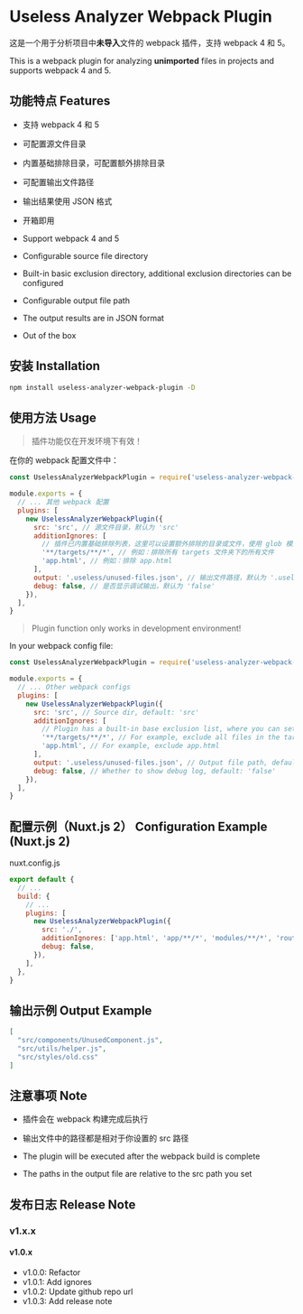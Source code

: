 # Useless Analyzer Webpack Plugin

这是一个用于分析项目中**未导入**文件的 webpack 插件，支持 webpack 4 和 5。

This is a webpack plugin for analyzing **unimported** files in projects and supports webpack 4 and 5.

## 功能特点 Features

- 支持 webpack 4 和 5
- 可配置源文件目录
- 内置基础排除目录，可配置额外排除目录
- 可配置输出文件路径
- 输出结果使用 JSON 格式
- 开箱即用

- Support webpack 4 and 5
- Configurable source file directory
- Built-in basic exclusion directory, additional exclusion directories can be configured
- Configurable output file path
- The output results are in JSON format
- Out of the box

## 安装 Installation

```bash
npm install useless-analyzer-webpack-plugin -D
```

## 使用方法 Usage

> 插件功能仅在开发环境下有效！

在你的 webpack 配置文件中：

```javascript
const UselessAnalyzerWebpackPlugin = require('useless-analyzer-webpack-plugin')

module.exports = {
  // ... 其他 webpack 配置
  plugins: [
    new UselessAnalyzerWebpackPlugin({
      src: 'src', // 源文件目录，默认为 'src'
      additionIgnores: [
        // 插件已内置基础排除列表，这里可以设置额外排除的目录或文件，使用 glob 模式
        '**/targets/**/*', // 例如：排除所有 targets 文件夹下的所有文件
        'app.html', // 例如：排除 app.html
      ],
      output: '.useless/unused-files.json', // 输出文件路径，默认为 '.useless/unused-files.json'
      debug: false, // 是否显示调试输出，默认为 'false'
    }),
  ],
}
```

> Plugin function only works in development environment!

In your webpack config file:

```javascript
const UselessAnalyzerWebpackPlugin = require('useless-analyzer-webpack-plugin')

module.exports = {
  // ... Other webpack configs
  plugins: [
    new UselessAnalyzerWebpackPlugin({
      src: 'src', // Source dir, default: 'src'
      additionIgnores: [
        // Plugin has a built-in base exclusion list, where you can set additional excluded directories or files, using glob mode
        '**/targets/**/*', // For example, exclude all files in the targets folder
        'app.html', // For example, exclude app.html
      ],
      output: '.useless/unused-files.json', // Output file path, default: '.useless/unused-files.json'
      debug: false, // Whether to show debug log, default: 'false'
    }),
  ],
}
```

## 配置示例（Nuxt.js 2） Configuration Example (Nuxt.js 2)

nuxt.config.js

```js
export default {
  // ...
  build: {
    // ...
    plugins: [
      new UselessAnalyzerWebpackPlugin({
        src: './',
        additionIgnores: ['app.html', 'app/**/*', 'modules/**/*', 'router/**/*'],
        debug: false,
      }),
    ],
  },
}
```

## 输出示例 Output Example

<!-- prettier-ignore -->
```json
[
  "src/components/UnusedComponent.js", 
  "src/utils/helper.js",
  "src/styles/old.css"
]
```

<!-- prettier-ignore-end -->

## 注意事项 Note

- 插件会在 webpack 构建完成后执行
- 输出文件中的路径都是相对于你设置的 src 路径

- The plugin will be executed after the webpack build is complete
- The paths in the output file are relative to the src path you set

## 发布日志 Release Note

### v1.x.x

#### v1.0.x

- v1.0.0: Refactor
- v1.0.1: Add ignores
- v1.0.2: Update github repo url
- v1.0.3: Add release note
